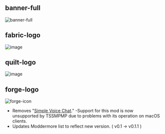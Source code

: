 ## banner-full
![banner-full](https://user-images.githubusercontent.com/38300939/204117105-0b92abf8-a2c7-477a-8c14-b4252902cba3.png)

## fabric-logo
![image](https://user-images.githubusercontent.com/38300939/204118656-a8fa58ff-84bd-497f-a890-edee5d90028a.png)

## quilt-logo
![image](https://user-images.githubusercontent.com/38300939/204118777-b39ecf9e-a7e6-4dff-950c-0d9746de8aac.png)

## forge-logo 
![forge-icon](https://user-images.githubusercontent.com/38300939/204119187-d19eaac1-5252-4d72-aed4-101f9875004f.png)

- Removes "[Simple Voice Chat](https://modrinth.com/mod/simple-voice-chat)."
  -Support for this mod is now unsupported by TSSMPMP due to problems with its operation on macOS clients.
- Updates Moddermore list to reflect new version. ( v0.1 -> v0.1.1 )
